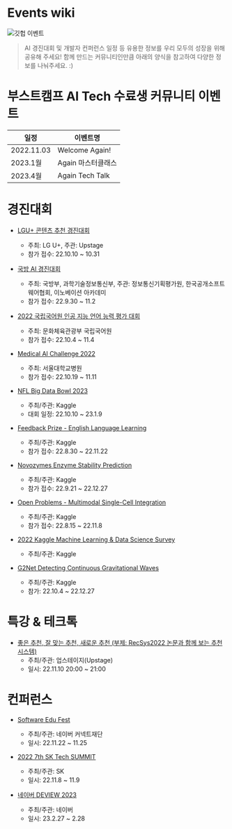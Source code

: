 # Events wiki
![깃헙 이벤트](https://user-images.githubusercontent.com/50396533/197912521-2869ec98-b3cd-435f-93fa-c587c3d49acf.png)

> AI 경진대회 및 개발자 컨퍼런스 일정 등 유용한 정보를 우리 모두의 성장을 위해 공유해 주세요!
> 함께 만드는 커뮤니티인만큼 아래의 양식을 참고하여 다양한 정보를 나눠주세요. :) 

# 부스트캠프 AI Tech 수료생 커뮤니티 이벤트
|일정|이벤트명|
|------|---|
|2022.11.03|Welcome Again!|
|2023.1월|Again 마스터클래스|
|2023.4월|Again Tech Talk|


# 경진대회
- [LGU+ 콘텐츠 추천 경진대회](https://github.com/UpstageAI/2022-lguplus-AI-Ground)
  + 주최: LG U+, 주관: Upstage
  + 참가 접수: 22.10.10 ~ 10.31

- [국방 AI 경진대회](https://aiconnect.kr/competition/detail/213)
  + 주최: 국방부, 과학기술정보통신부, 주관: 정보통신기획평가원, 한국공개소프트웨어협회, 이노베이션 아카데미
  + 참가 접수: 22.9.30 ~ 11.2 
  
- [2022 국립국어원 인공 지능 언어 능력 평가 대회](https://corpus.korean.go.kr/)
  + 주최: 문화체육관광부 국립국어원
  + 참가 접수: 22.10.4 ~ 11.4 

- [Medical AI Challenge 2022](https://maic.or.kr)
  + 주최: 서울대학교병원
  + 참가 접수: 22.10.19 ~ 11.11 
  
- [NFL Big Data Bowl 2023](https://www.kaggle.com/competitions/nfl-big-data-bowl-2023/overview/timeline)
  + 주최/주관: Kaggle
  + 대회 일정: 22.10.10 ~ 23.1.9
  
- [Feedback Prize - English Language Learning](https://www.kaggle.com/competitions/feedback-prize-english-language-learning/overview/timeline)
  + 주최/주관: Kaggle
  + 참가 접수: 22.8.30 ~ 22.11.22
  
- [Novozymes Enzyme Stability Prediction](https://www.kaggle.com/competitions/novozymes-enzyme-stability-prediction/overview/timeline)
  + 주최/주관: Kaggle
  + 참가 접수: 22.9.21 ~ 22.12.27
  
- [Open Problems - Multimodal Single-Cell Integration](https://www.kaggle.com/competitions/open-problems-multimodal/overview/timeline)
  + 주최/주관: Kaggle
  + 참가 접수: 22.8.15 ~ 22.11.8
  
- [2022 Kaggle Machine Learning & Data Science Survey](https://www.kaggle.com/competitions/kaggle-survey-2022/discussion)
  + 주최/주관: Kaggle
  
- [G2Net Detecting Continuous Gravitational Waves](https://www.kaggle.com/competitions/g2net-detecting-continuous-gravitational-waves/overview/timeline)
  + 주최/주관: Kaggle
  + 참가: 22.10.4 ~ 22.12.27


# 특강 & 테크톡
- [좋은 추천, 잘 맞는 추천, 새로운 추천 (부제: RecSys2022 논문과 함께 보는 추천 시스템)](https://www.upstage.ai/events/recsys2022)
  + 주최/주관: 업스테이지(Upstage)
  + 일시: 22.11.10 20:00 ~ 21:00
  
  
# 컨퍼런스
- [Software Edu Fest](https://sef.connect.or.kr/2022)
  + 주최/주관: 네이버 커넥트재단
  + 일시: 22.11.22 ~ 11.25
  
- [2022 7th SK Tech SUMMIT](https://www.sktechsummit.com/)
  + 주최/주관: SK
  + 일시: 22.11.8 ~ 11.9 
  
- [네이버 DEVIEW 2023](https://deview.kr/2023/cfs)
  + 주최/주관: 네이버
  + 일시: 23.2.27 ~ 2.28

# 
